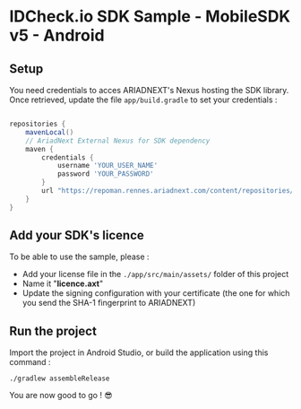 # IDCheck.io SDK Sample - MobileSDK v5 - Android #

## Setup ##

You need credentials to acces ARIADNEXT's Nexus hosting the SDK library.
Once retrieved, update the file `app/build.gradle` to set your credentials :

```gradle

repositories {
    mavenLocal()
    // AriadNext External Nexus for SDK dependency
    maven {
        credentials {
            username 'YOUR_USER_NAME'
            password 'YOUR_PASSWORD'
        }
        url "https://repoman.rennes.ariadnext.com/content/repositories/com.ariadnext.idcheckio/"
    }
}

```

## Add your SDK's licence

To be able to use the sample, please :

- Add your license file in the `./app/src/main/assets/` folder of this project
- Name it "**licence.axt**"
- Update the signing configuration with your certificate (the one for which you send the SHA-1 fingerprint to ARIADNEXT)

## Run the project

Import the project in Android Studio, or build the application using this command : 

```shell
./gradlew assembleRelease
```

You are now good to go ! 😎
